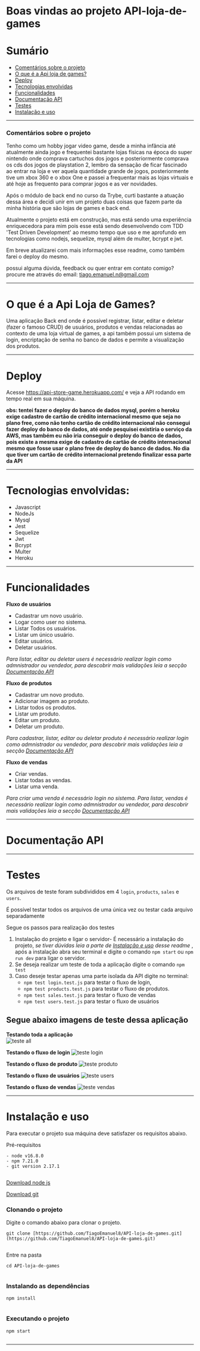 # Boas vindas ao projeto API-loja-de-games

# Sumário

- [Comentários sobre o projeto](#comentários-sobre-o-projeto)
- [O que é a Api loja de games?](#o-que-é-a-api-loja-de-games)
- [Deploy](#deploy)
- [Tecnologias envolvidas](#tecnologias-envolvidas)
- [Funcionalidades](#funcionalidades)
- [Documentação API](#documentação-api)
- [Testes](#testes)
- [Instalação e uso](#instalação-e-uso)

---

###  Comentários sobre o projeto

Tenho como um hobby jogar video game, desde a minha infância até atualmente ainda jogo e frequentei bastante lojas físicas na época do super nintendo onde comprava cartuchos dos jogos e posteriormente comprava os cds dos jogos de playstation 2, lembro da sensação de ficar fascinado ao entrar na loja e ver aquela quantidade grande de jogos, posteriormente tive um xbox 360 e o xbox One e passei a frequentar mais as lojas virtuais e até hoje as frequento para comprar jogos e as ver novidades.

Após o módulo de back end no curso da Trybe, curti bastante a atuação dessa área e decidi unir em um projeto duas coisas que fazem parte da minha história que são lojas de games e back end. 

Atualmente o projeto está em construção, mas está sendo uma experiência enriquecedora para mim pois esse está sendo desenvolvendo com TDD 'Test Driven Development' ao mesmo tempo que uso e me aprofundo em tecnologias como nodejs, sequelize, mysql além de multer, bcrypt e jwt.

Em breve atualizarei com mais informações esse readme, como também farei o deploy do mesmo.

possui alguma dúvida, feedback ou quer entrar em contato comigo? 
procure me através do email: tiago.emanuel.n@gmail.com

---

# O que é a Api Loja de Games?

Uma aplicação Back end onde é possível registrar, listar, editar e deletar (fazer o famoso CRUD) de usuários, produtos e vendas relacionadas ao contexto de uma loja virtual de games, a api também possui um sistema de login, encriptação de senha no banco de dados e permite a visualização dos produtos.

---

# Deploy
Acesse https://api-store-game.herokuapp.com/ e veja a API rodando em tempo real em sua máquina.

**obs: tentei fazer o deploy do banco de dados mysql, porém o heroku exige cadastro de cartão de crédito internacional mesmo que seja no plano free, como não tenho cartão de crédito internacional não consegui fazer deploy do banco de dados, até onde pesquisei existiria o serviço da AWS, mas também eu não iria conseguir o deploy do banco de dados, pois existe a mesma exige de cadastro de cartão de crédito internacional mesmo que fosse usar o plano free de deploy do banco de dados. No dia que tiver um cartão de crédito internacional pretendo finalizar essa parte da API**

---

# Tecnologias envolvidas:
 - Javascript
 - NodeJs
 - Mysql
 - Jest
 - Sequelize
 - Jwt
 - Bcrypt
 - Multer
 - Heroku

---

# Funcionalidades

**Fluxo de usuários**

- Cadastrar um novo usuário.
- Logar como user no sistema.
- Listar Todos os usuários.
- Listar um único usuário.
- Editar usuários.
- Deletar usuários.

*Para listar, editar ou deletar users é necessário realizar login como admnistrador ou vendedor, para descobrir mais validações leia a secção [Documentação API](#documentação-api)*

**Fluxo de produtos**

- Cadastrar um novo produto.
- Adicionar imagem ao produto.
- Listar todos os produtos.
- Listar um produto.
- Editar um produto.
- Deletar um produto.

*Para cadastrar, listar, editar ou deletar produto é necessário realizar login como admnistrador ou vendedor, para descobrir mais validações leia a secção [Documentação API](#documentação-api)*

**Fluxo de vendas**

- Criar vendas.
- Listar todas as vendas.
- Listar uma venda.

*Para criar uma venda é necessário login no sistema.*
*Para listar, vendas é necessário realizar login como admnistrador ou vendedor, para descobrir mais validações leia a secção [Documentação API](#documentação-api)*

---

# Documentação API



---

# Testes
Os arquivos de teste foram subdivididos em 4 `login`, `products`, `sales` e `users`.

É possível testar todos os arquivos de uma única vez ou testar cada arquivo separadamente

Segue os passos para realização dos testes

 1. Instalação do projeto e ligar o servidor-  É necessário a instalação do projeto, *se tiver dúvidas leia a parte de [Instalação e uso](#instalação-e-uso) desse readme* , após a instalação abra seu terminal e digite o comando `npm start` ou `npm run dev` para ligar o servidor.
 2. Se deseja realizar um teste de toda a aplicação digite o comando `npm test`
 3. Caso deseje  testar apenas uma parte isolada da API digite no terminal:
	 - `npm test login.test.js` para testar o fluxo de login,
	 - `npm test products.test.js` para testar o fluxo de produtos.
	 - `npm test sales.test.js` para testar o fluxo de vendas
	 - `npm test users.test.js` para testar o fluxo de usuários

## Segue abaixo imagens de teste dessa aplicação

**Testando toda a aplicação**
<br/>
![teste all](https://user-images.githubusercontent.com/72472530/147251198-ff7d94a1-a47f-406b-9a54-a787c9fe3083.png)

**Testando o fluxo de login**
![teste login](https://user-images.githubusercontent.com/72472530/147251212-b674f01f-817c-49d8-b62f-38a24429155f.png)

**Testando o fluxo de produto**
![teste produto](https://user-images.githubusercontent.com/72472530/147251219-da310fdb-5086-444c-9fa9-a0e3e561b1cf.png)

**Testando o fluxo de usuários**
![teste users](https://user-images.githubusercontent.com/72472530/147251233-d3070028-b200-457e-aca4-345c2d2590d2.png)

**Testando o fluxo de vendas**
![teste vendas](https://user-images.githubusercontent.com/72472530/147251256-5f82959f-856c-4711-8e27-81263ecf1fd1.png)

---

# Instalação e uso

Para executar o projeto sua máquina deve satisfazer os requisitos abaixo.  
  
Pré-requisitos  
  
```  
- node v16.8.0  
- npm 7.21.0  
- git version 2.17.1  
  
```  
  
[Download node js](https://nodejs.org/en/)  
  
[Download git](https://git-scm.com/book/en/v2/Getting-Started-Installing-Git)  
  
### Clonando o projeto  
  
Digite o comando abaixo para clonar o projeto.  
  
```  
git clone [https://github.com/TiagoEmanuel8/API-loja-de-games.git](https://github.com/TiagoEmanuel8/API-loja-de-games.git)  
  
```  
  
Entre na pasta  
  
```  
cd API-loja-de-games
  
```  
  
### Instalando as dependências  
  
```  
npm install  
  
```  
  
### Executando o projeto  
  
```  
npm start  
  
```  
---------
